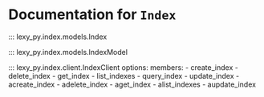 # Documentation for `Index`

::: lexy_py.index.models.Index

::: lexy_py.index.models.IndexModel

::: lexy_py.index.client.IndexClient
    options:
        members:
            - create_index
            - delete_index
            - get_index
            - list_indexes
            - query_index
            - update_index
            - acreate_index
            - adelete_index
            - aget_index
            - alist_indexes
            - aupdate_index
